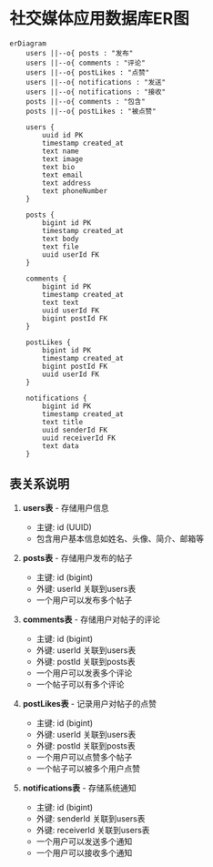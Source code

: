 # 社交媒体应用数据库ER图

```mermaid
erDiagram
    users ||--o{ posts : "发布"
    users ||--o{ comments : "评论"
    users ||--o{ postLikes : "点赞"
    users ||--o{ notifications : "发送"
    users ||--o{ notifications : "接收"
    posts ||--o{ comments : "包含"
    posts ||--o{ postLikes : "被点赞"

    users {
        uuid id PK
        timestamp created_at
        text name
        text image
        text bio
        text email
        text address
        text phoneNumber
    }

    posts {
        bigint id PK
        timestamp created_at
        text body
        text file
        uuid userId FK
    }

    comments {
        bigint id PK
        timestamp created_at
        text text
        uuid userId FK
        bigint postId FK
    }

    postLikes {
        bigint id PK
        timestamp created_at
        bigint postId FK
        uuid userId FK
    }

    notifications {
        bigint id PK
        timestamp created_at
        text title
        uuid senderId FK
        uuid receiverId FK
        text data
    }
```

## 表关系说明

1. **users表** - 存储用户信息
   - 主键: id (UUID)
   - 包含用户基本信息如姓名、头像、简介、邮箱等

2. **posts表** - 存储用户发布的帖子
   - 主键: id (bigint)
   - 外键: userId 关联到users表
   - 一个用户可以发布多个帖子

3. **comments表** - 存储用户对帖子的评论
   - 主键: id (bigint)
   - 外键: userId 关联到users表
   - 外键: postId 关联到posts表
   - 一个用户可以发表多个评论
   - 一个帖子可以有多个评论

4. **postLikes表** - 记录用户对帖子的点赞
   - 主键: id (bigint)
   - 外键: userId 关联到users表
   - 外键: postId 关联到posts表
   - 一个用户可以点赞多个帖子
   - 一个帖子可以被多个用户点赞

5. **notifications表** - 存储系统通知
   - 主键: id (bigint)
   - 外键: senderId 关联到users表
   - 外键: receiverId 关联到users表
   - 一个用户可以发送多个通知
   - 一个用户可以接收多个通知 